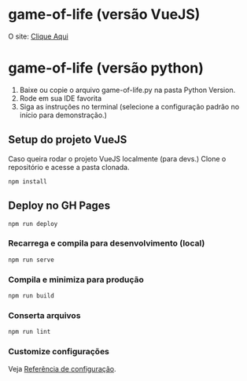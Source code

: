 # game-of-life (versão VueJS)

O site: [Clique Aqui](https://rafaelleone.github.io/game_of_life/)

# game-of-life (versão python)

1. Baixe ou copie o arquivo game-of-life.py na pasta Python Version.
2. Rode em sua IDE favorita
3. Siga as instruções no terminal (selecione a configuração padrão no início para demonstração.)

## Setup do projeto VueJS
Caso queira rodar o projeto VueJS localmente (para devs.)
Clone o repositório e acesse a pasta clonada.
```
npm install
```

## Deploy no GH Pages
```
npm run deploy
```

### Recarrega e compila para desenvolvimento (local)
```
npm run serve
```

### Compila e minimiza para produção
```
npm run build
```

### Conserta arquivos
```
npm run lint
```

### Customize configurações
Veja [Referência de configuração](https://cli.vuejs.org/config/).
